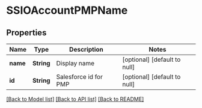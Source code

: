 # SSIOAccountPMPName
## Properties

| Name | Type | Description | Notes |
|------------ | ------------- | ------------- | -------------|
| **name** | **String** | Display name | [optional] [default to null] |
| **id** | **String** | Salesforce id for PMP | [optional] [default to null] |

[[Back to Model list]](../README.md#documentation-for-models) [[Back to API list]](../README.md#documentation-for-api-endpoints) [[Back to README]](../README.md)

